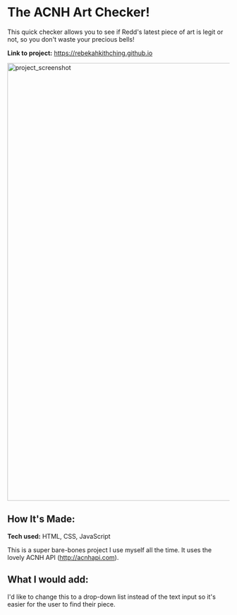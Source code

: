 # The ACNH Art Checker!

This quick checker allows you to see if Redd's latest piece of art is legit or not, so you don't waste your precious bells!

**Link to project:** https://rebekahkithching.github.io

<img width="992" alt="project_screenshot" src="https://user-images.githubusercontent.com/101137372/169720861-50660965-c6c4-4b21-a473-0ea133196d9a.png">

## How It's Made:

**Tech used:** HTML, CSS, JavaScript

This is a super bare-bones project I use myself all the time. It uses the lovely ACNH API (http://acnhapi.com). 


## What I would add:

I'd like to change this to a drop-down list instead of the text input so it's easier for the user to find their piece. 

